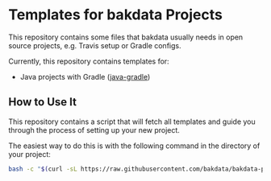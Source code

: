 # Templates for bakdata Projects

This repository contains some files that bakdata usually needs in open source projects, e.g. Travis setup or Gradle configs.

Currently, this repository contains templates for:
 - Java projects with Gradle ([java-gradle](https://github.com/bakdata/bakdata-project-templates/tree/master/java-gradle))

## How to Use It
This repository contains a script that will fetch all templates and guide you through the process of setting up your new project.

The easiest way to do this is with the following command in the directory of your project:
```sh
bash -c "$(curl -sL https://raw.githubusercontent.com/bakdata/bakdata-project-templates/master/init.sh)"
```